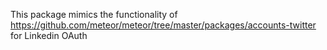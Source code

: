 This package mimics the functionality of
https://github.com/meteor/meteor/tree/master/packages/accounts-twitter
for Linkedin OAuth
